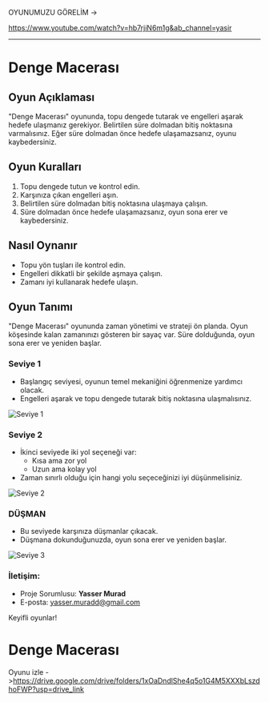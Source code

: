 OYUNUMUZU GÖRELİM ->

https://www.youtube.com/watch?v=hb7rjiN6m1g&ab_channel=yasir
_______________________________________________

# Denge Macerası

## Oyun Açıklaması

"Denge Macerası" oyununda, topu dengede tutarak ve engelleri aşarak hedefe ulaşmanız gerekiyor. Belirtilen süre dolmadan bitiş noktasına varmalısınız. Eğer süre dolmadan önce hedefe ulaşamazsanız, oyunu kaybedersiniz.

## Oyun Kuralları

1. Topu dengede tutun ve kontrol edin.
2. Karşınıza çıkan engelleri aşın.
3. Belirtilen süre dolmadan bitiş noktasına ulaşmaya çalışın.
4. Süre dolmadan önce hedefe ulaşamazsanız, oyun sona erer ve kaybedersiniz.

## Nasıl Oynanır

- Topu yön tuşları ile kontrol edin.
- Engelleri dikkatli bir şekilde aşmaya çalışın.
- Zamanı iyi kullanarak hedefe ulaşın.

## Oyun Tanımı

"Denge Macerası" oyununda zaman yönetimi ve strateji ön planda. Oyun köşesinde kalan zamanınızı gösteren bir sayaç var. Süre dolduğunda, oyun sona erer ve yeniden başlar.

### Seviye 1
- Başlangıç seviyesi, oyunun temel mekaniğini öğrenmenize yardımcı olacak.
- Engelleri aşarak ve topu dengede tutarak bitiş noktasına ulaşmalısınız.

![Seviye 1](https://github.com/Yassermurad/Dnge-maceras/assets/149067135/2a1a1a32-e3e2-42df-a55f-44dc3874da9d)

### Seviye 2
- İkinci seviyede iki yol seçeneği var:
  - Kısa ama zor yol
  - Uzun ama kolay yol
- Zaman sınırlı olduğu için hangi yolu seçeceğinizi iyi düşünmelisiniz.

![Seviye 2](https://github.com/Yassermurad/Dnge-maceras/assets/149067135/4bc46991-9526-4ea5-a8aa-586834a82d10)

### DÜŞMAN
- Bu seviyede karşınıza düşmanlar çıkacak.
- Düşmana dokunduğunuzda, oyun sona erer ve yeniden başlar.

![Seviye 3](https://github.com/Yassermurad/Dnge-maceras/assets/149067135/1186f02c-2daf-40b0-a65c-1ad52836679e)


### İletişim:
- Proje Sorumlusu: **Yasser Murad**
- E-posta: [yasser.muradd@gmail.com](mailto:yasser.muradd@gmail.com)

Keyifli oyunlar!

# Denge Macerası

Oyunu izle ->https://drive.google.com/drive/folders/1xOaDndlShe4q5o1G4M5XXXbLszdhoFWP?usp=drive_link
